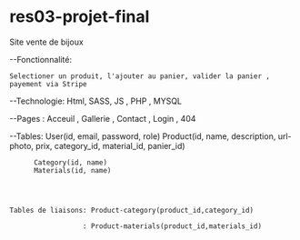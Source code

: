 # res03-projet-final


Site vente de bijoux


--Fonctionnalité:

    Selectioner un produit, l'ajouter au panier, valider la panier , payement via Stripe





--Technologie: Html, SASS, JS , PHP , MYSQL

--Pages : Acceuil , Gallerie , Contact , Login  , 404 

--Tables: User(id, email, password, role)
          Product(id, name, description, url-photo, prix, category_id, material_id, panier_id)
          
          Category(id, name)
          Materials(id, name)
         
         
        
          
    Tables de liaisons: Product-category(product_id,category_id)
    
                      : Product-materials(product_id,materials_id)
                 
                      
